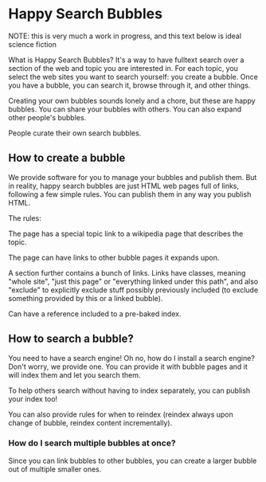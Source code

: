 # Happy Search Bubbles

NOTE: this is very much a work in progress, and this text below is ideal
science fiction

What is Happy Search Bubbles? It's a way to have fulltext search over a section
of the web and topic you are interested in. For each topic, you select the web
sites you want to search yourself: you create a bubble. Once you have a bubble,
you can search it, browse through it, and other things.

Creating your own bubbles sounds lonely and a chore, but these are happy
bubbles. You can share your bubbles with others. You can also expand other
people's bubbles.

People curate their own search bubbles.

## How to create a bubble

We provide software for you to manage your bubbles and publish them. But in
reality, happy search bubbles are just HTML web pages full of links, following
a few simple rules. You can publish them in any way you publish HTML.

The rules:

The page has a special topic link to a wikipedia page that describes the topic.

The page can have links to other bubble pages it expands upon.

A section further contains a bunch of links. Links have classes, meaning "whole
site", "just this page" or "everything linked under this path", and also
"exclude" to explicitly exclude stuff possibly previously included (to exclude
something provided by this or a linked bubble).

Can have a reference included to a pre-baked index.

## How to search a bubble?

You need to have a search engine! Oh no, how do I install a search engine?
Don't worry, we provide one. You can provide it with bubble pages and it will
index them and let you search them. 

To help others search without having to index separately, you can publish your
index too!

You can also provide rules for when to reindex (reindex always upon change of
bubble, reindex content incrementally).

### How do I search multiple bubbles at once?

Since you can link bubbles to other bubbles, you can create a larger bubble out
of multiple smaller ones.